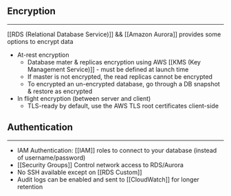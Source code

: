 ## Encryption
---
[[RDS (Relational Database Service)]] && [[Amazon Aurora]] provides some options to encrypt data
- At-rest encryption
	- Database mater & replicas encryption using AWS [[KMS (Key Management Service)]] - must be defined at launch time
	- If master is not encrypted, the read replicas cannot be encrypted
	- To encrypted an un-encrypted database, go through a DB snapshot & restore as encrypted
- In flight encryption (between server and client)
	- TLS-ready by default, use the AWS TLS root certificates client-side

## Authentication
---
- IAM Authentication: [[IAM]] roles to connect to your database (instead of username/password)
- [[Security Groups]] Control network access to RDS/Aurora
- No SSH available except on [[RDS Custom]]
- Audit logs can be enabled and sent to [[CloudWatch]] for longer retention